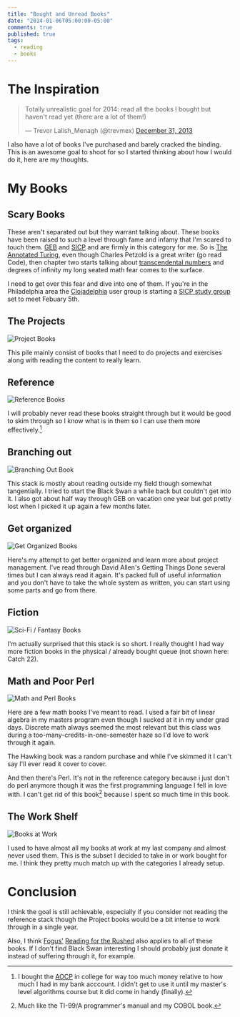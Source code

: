 ```yaml
---
title: "Bought and Unread Books"
date: "2014-01-06T05:00:00-05:00"
comments: true
published: true
tags:
  - reading
  - books
---
```

# The Inspiration

<blockquote class="twitter-tweet" lang="en"><p>Totally unrealistic goal for 2014: read all the books I bought but haven&#39;t read yet (there are a lot of them!)</p>&mdash; Trevor Lalish_Menagh (@trevmex) <a href="https://twitter.com/trevmex/statuses/417862309055582208">December 31, 2013</a></blockquote>
<script async src="//platform.twitter.com/widgets.js" charset="utf-8"></script>

I also have a lot of books I've purchased and barely cracked the binding. This is an awesome goal to shoot for so I started thinking about how I would do it, here are my thoughts.

# My Books

## Scary Books

These aren't separated out but they warrant talking about. These books have been raised to such a level through fame and infamy that I'm scared to touch them. [GEB](http://en.wikipedia.org/wiki/G%C3%B6del,_Escher,_Bach) and [SICP](http://en.wikipedia.org/wiki/Structure_and_Interpretation_of_Computer_Programs) and are firmly in this category for me. So is [The Annotated Turing](http://en.wikipedia.org/wiki/Structure_and_Interpretation_of_Computer_Programs), even though Charles Petzold is a great writer (go read Code), then chapter two starts talking about [transcendental numbers](http://en.wikipedia.org/wiki/Transcendental_number) and degrees of infinity my long seated math fear comes to the surface.

I need to get over this fear and dive into one of them. If you're in the Philadelphia area the [Clojadelphia](http://www.meetup.com/Clojadelphia/) user group is starting a [SICP study group](http://www.meetup.com/Clojadelphia/events/155920672/) set to meet Febuary 5th.

## The Projects

![Project Books](/2014-01-06-bought-and-unread-books/project_books.jpg)

This pile mainly consist of books that I need to do projects and exercises along with reading the content to really learn.

## Reference

![Reference Books](/2014-01-06-bought-and-unread-books/reference.jpg)

I will probably never read these books straight through but it would be good to skim through so I know what is in them so I can use them more effectively.[^1]

[^1]: I bought the [AOCP](http://en.wikipedia.org/wiki/The_Art_of_Computer_Programming) in college for way too much money relative to how much I had in my bank acccount. I didn't get to use it until my master's level algorithms course but it did come in handy (finally).

## Branching out

![Branching Out Book](/2014-01-06-bought-and-unread-books/branch_out.jpg)

This stack is mostly about reading outside my field though somewhat tangentially. I tried to start the Black Swan a while back but couldn't get into it. I also got about half way through GEB on vacation one year but got pretty lost when I picked it up again a few months later.

## Get organized

![Get Organized Books](/2014-01-06-bought-and-unread-books/get_organized.jpg)

Here's my attempt to get better organized and learn more about project management. I've read through David Allen's Getting Things Done several times but I can always read it again. It's packed full of useful information and you don't have to take the whole system as written, you can start using some parts and go from there.

## Fiction

![Sci-Fi / Fantasy Books](/2014-01-06-bought-and-unread-books/scifi_fantasy.jpg)

I'm actually surprised that this stack is so short. I really thought I had way more fiction books in the physical / already bought queue (not shown here: Catch 22).

## Math and Poor Perl

![Math and Perl Books](/2014-01-06-bought-and-unread-books/math_and_poor_perl.jpg)

Here are a few math books I've meant to read. I used a fair bit of linear algebra in my masters program even though I sucked at it in my under grad days. Discrete math always seemed the most relevant but this class was during a too-many-credits-in-one-semester haze so I'd love to work through it again.

The Hawking book was a random purchase and while I've skimmed it I can't say I'll ever read it cover to cover.

And then there's Perl. It's not in the reference category because i just don't do perl anymore though it was the first programming language I fell in love with. I can't get rid of this book[^2] because I spent so much time in this book.

[^2]: Much like the TI-99/A programmer's manual and my COBOL book.

## The Work Shelf

![Books at Work](/2014-01-06-bought-and-unread-books/work.jpg)

I used to have almost all my books at work at my last company and almost never used them. This is the subset I decided to take in or work bought for me. I think they pretty much match up with the categories I already setup.

# Conclusion

I think the goal is still achievable, especially if you consider not reading the reference stack though the Project books would be a bit intense to work through in a single year.

Also, I think [Fogus'](http://fogus.me) [Reading for the Rushed](http://blog.fogus.me/2012/02/22/reading/) also applies to all of these books. If I don't find Black Swan interesting I should probably just donate it instead of suffering through it, for example.



